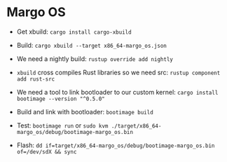 # Margo OS

* Get xbuild: `cargo install cargo-xbuild`

* Build: `cargo xbuild --target x86_64-margo_os.json`

* We need a nightly build: `rustup override add nightly`

* `xbuild` cross compiles Rust libraries so we need src: `rustup component add rust-src`

* We need a tool to link bootloader to our custom kernel: `cargo install bootimage --version "^0.5.0"`

* Build and link with bootloader: `bootimage build`

* Test: `bootimage run` or `sudo kvm ./target/x86_64-margo_os/debug/bootimage-margo_os.bin`

* Flash: `dd if=target/x86_64-margo_os/debug/bootimage-margo_os.bin of=/dev/sdX && sync`